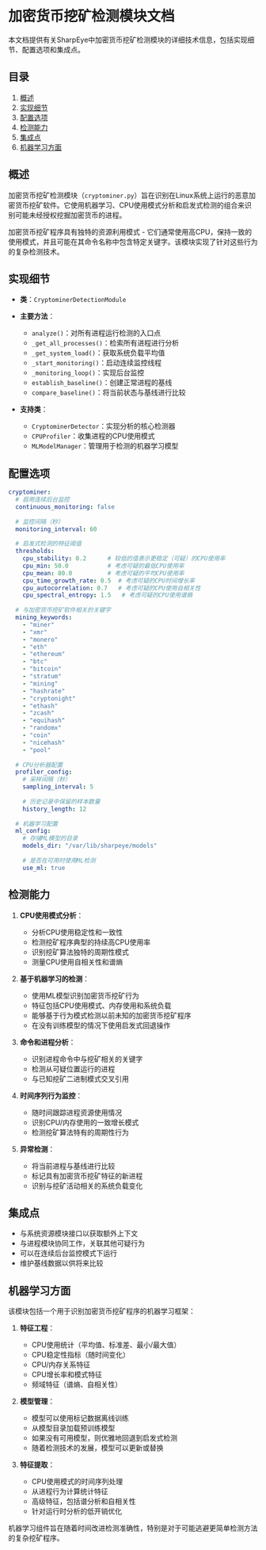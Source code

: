 # 加密货币挖矿检测模块文档

本文档提供有关SharpEye中加密货币挖矿检测模块的详细技术信息，包括实现细节、配置选项和集成点。

## 目录

1. [概述](#概述)
2. [实现细节](#实现细节)
3. [配置选项](#配置选项)
4. [检测能力](#检测能力)
5. [集成点](#集成点)
6. [机器学习方面](#机器学习方面)

## 概述

加密货币挖矿检测模块（`cryptominer.py`）旨在识别在Linux系统上运行的恶意加密货币挖矿软件。它使用机器学习、CPU使用模式分析和启发式检测的组合来识别可能未经授权挖掘加密货币的进程。

加密货币挖矿程序具有独特的资源利用模式 - 它们通常使用高CPU，保持一致的使用模式，并且可能在其命令名称中包含特定关键字。该模块实现了针对这些行为的复杂检测技术。

## 实现细节

- **类**：`CryptominerDetectionModule`
- **主要方法**：
  - `analyze()`：对所有进程运行检测的入口点
  - `_get_all_processes()`：检索所有进程进行分析
  - `_get_system_load()`：获取系统负载平均值
  - `_start_monitoring()`：启动连续监控线程
  - `_monitoring_loop()`：实现后台监控
  - `establish_baseline()`：创建正常进程的基线
  - `compare_baseline()`：将当前状态与基线进行比较

- **支持类**：
  - `CryptominerDetector`：实现分析的核心检测器
  - `CPUProfiler`：收集进程的CPU使用模式
  - `MLModelManager`：管理用于检测的机器学习模型

## 配置选项

```yaml
cryptominer:
  # 启用连续后台监控
  continuous_monitoring: false
  
  # 监控间隔（秒）
  monitoring_interval: 60
  
  # 启发式检测的特征阈值
  thresholds:
    cpu_stability: 0.2      # 较低的值表示更稳定（可疑）的CPU使用率
    cpu_min: 50.0           # 考虑可疑的最低CPU使用率
    cpu_mean: 80.0          # 考虑可疑的平均CPU使用率
    cpu_time_growth_rate: 0.5  # 考虑可疑的CPU时间增长率
    cpu_autocorrelation: 0.7   # 考虑可疑的CPU使用自相关性
    cpu_spectral_entropy: 1.5   # 考虑可疑的CPU使用谱熵
  
  # 与加密货币挖矿软件相关的关键字
  mining_keywords:
    - "miner"
    - "xmr"
    - "monero"
    - "eth"
    - "ethereum"
    - "btc"
    - "bitcoin"
    - "stratum"
    - "mining"
    - "hashrate"
    - "cryptonight"
    - "ethash"
    - "zcash"
    - "equihash"
    - "randomx"
    - "coin"
    - "nicehash"
    - "pool"
  
  # CPU分析器配置
  profiler_config:
    # 采样间隔（秒）
    sampling_interval: 5
    
    # 历史记录中保留的样本数量
    history_length: 12
  
  # 机器学习配置
  ml_config:
    # 存储ML模型的目录
    models_dir: "/var/lib/sharpeye/models"
    
    # 是否在可用时使用ML检测
    use_ml: true
```

## 检测能力

1. **CPU使用模式分析**：
   - 分析CPU使用稳定性和一致性
   - 检测挖矿程序典型的持续高CPU使用率
   - 识别挖矿算法独特的周期性模式
   - 测量CPU使用自相关性和谱熵

2. **基于机器学习的检测**：
   - 使用ML模型识别加密货币挖矿行为
   - 特征包括CPU使用模式、内存使用和系统负载
   - 能够基于行为模式检测以前未知的加密货币挖矿程序
   - 在没有训练模型的情况下使用启发式回退操作

3. **命令和进程分析**：
   - 识别进程命令中与挖矿相关的关键字
   - 检测从可疑位置运行的进程
   - 与已知挖矿二进制模式交叉引用

4. **时间序列行为监控**：
   - 随时间跟踪进程资源使用情况
   - 识别CPU/内存使用的一致增长模式
   - 检测挖矿算法特有的周期性行为

5. **异常检测**：
   - 将当前进程与基线进行比较
   - 标记具有加密货币挖矿特征的新进程
   - 识别与挖矿活动相关的系统负载变化

## 集成点

- 与系统资源模块接口以获取额外上下文
- 与进程模块协同工作，关联其他可疑行为
- 可以在连续后台监控模式下运行
- 维护基线数据以供将来比较

## 机器学习方面

该模块包括一个用于识别加密货币挖矿程序的机器学习框架：

1. **特征工程**：
   - CPU使用统计（平均值、标准差、最小/最大值）
   - CPU稳定性指标（随时间变化）
   - CPU/内存关系特征
   - CPU增长率和模式特征
   - 频域特征（谱熵、自相关性）

2. **模型管理**：
   - 模型可以使用标记数据离线训练
   - 从模型目录加载预训练模型
   - 如果没有可用模型，则优雅地回退到启发式检测
   - 随着检测技术的发展，模型可以更新或替换

3. **特征提取**：
   - CPU使用模式的时间序列处理
   - 从进程行为计算统计特征
   - 高级特征，包括谱分析和自相关性
   - 针对运行时分析的低开销优化

机器学习组件旨在随着时间改进检测准确性，特别是对于可能逃避更简单检测方法的复杂挖矿程序。